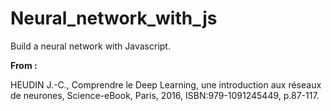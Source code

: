# Neural_network_with_js
Build a neural network with Javascript.

**From :** 

HEUDIN J.-C., Comprendre le Deep Learning, une introduction aux réseaux de neurones, Science-eBook, Paris, 2016, ISBN:979-1091245449, p.87-117. 
